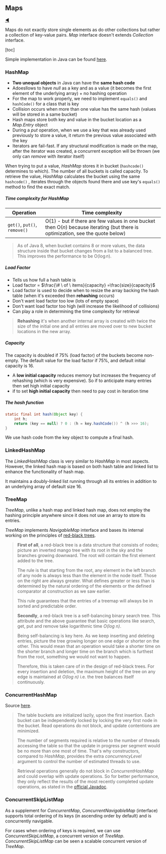 ## Maps

[:arrow_backward:](../algorithms_index)

Maps do not exactly store single elements as do other collections but rather a collection of key-value pairs. *Map* interface doesn't extends *Collection* interface.

[toc]

Simple implementation in Java can be found [here](https://github.com/SashkoMolodec/algorithms_java/blob/master/src/hashtables/SimpleHashtable.java).

### HashMap

* **Two unequal objects** in Java can have the **same hash code**
* Adoesllows to have *null* as a key and as a value (it becomes the first element of the underlying array) + no hashing operation
* For the map to work properly, we need to implement `equals()` and `hashCode()` for a class that is key 
* Collision occurs when more than one value has the same hash (values will be stored in a same bucket)
* Hash maps store both key and value in the bucket location as a *Map.Entry* object
* During a *put* operation, when we use a key that was already used previously to store a value, it return the previous value associated with the key
* Iterators are fail-fast. If any structural modification is made on the map, after the iterator was created, a concurrent exception will be thrown (we only can *remove* with iterator itself)

When trying to put a value, *HashMap* stores it in bucket (`hashcode()` determines to which). The number of all buckets is called capacity. To retrieve the value, *HashMap* calculates the bucket using the same `hashcode()` , iterates through the objects found there and use key's `equals()` method to find the exact match.

##### Time complexity for HashMap

| Operation                    | Time complexity                                              |
| ---------------------------- | ------------------------------------------------------------ |
| `get()`, `put()`, `remove()` | O($1$) - but if there are few values in one bucket then O($n$) because iterating (but there is optimization, see the quote below) |

> As of Java 8, when bucket contains 8 or more values, the data structure inside that bucket changes from a list to a balanced tree. This improves the performance to be O($\log n$).



##### Load Factor

- Tells us how full a hash table is
- Load factor = $\frac{\# \ of \ items}{capacity} =\frac{size}{capacity}$
- Load factor is used to decide when to resize the array backing the hash table (when it's exceeded then **rehashing** occurs)
- Don't want load factor too low (lots of empty space)
- Don't want load factor too high (will increase the likelihood of collisions)
- Can play a role in determining the time complexity for retrieval

> **Rehashing** it's when another internal array is created with twice the size of the initial one and all entries are moved over to new bucket locations in the new array.

##### Capacity

The capacity is doubled if 75% (load factor) of the buckets become non-empty. The default value for the load factor if 75%, and default initial capacity is 16.

- A **low initial capacity** reduces memory but increases the frequency of rehashing (which is very expensive). So if to anticipate many entries then set high initial capacity
- if to set **high initial capacity** then need to pay cost in iteration time



##### The hash function

```java
static final int hash(Object key) {
    int h;
    return (key == null) ? 0 : (h = key.hashCode()) ^ (h >>> 16);
}
```

We use hash code from the key object to compute a final hash.



### LinkedHashMap

The *LinkedHashMap* class is very similar to *HashMap* in most aspects. However, the linked hash map is based on both hash table and linked list to enhance the functionality of hash map.

It maintains a doubly-linked list running through all its entries in addition to an underlying array of default size 16.



### TreeMap

*TreeMap*, unlike a hash map and linked hash map, does not employ the hashing principle anywhere since it does not use an array to store its entries.

*TreeMap* implements *NavigableMap* interface and bases its internal working on the principles of [red-black trees](https://www.baeldung.com/cs/red-black-trees).

> **First of all**, a red-black tree is a data structure that consists of nodes; picture an inverted mango tree with its root in the sky and the branches growing downward. The root will contain the first element added to the tree.
>
> The rule is that starting from the root, any element in the left branch of any node is always less than the element in the node itself. Those on the right are always greater. What defines greater or less than is determined by the natural ordering of the elements or the defined comparator at construction as we saw earlier.
>
> This rule guarantees that the entries of a treemap will always be in sorted and predictable order.
>
> **Secondly**, a red-black tree is a self-balancing binary search tree. This attribute and the above guarantee that basic operations like search, get, put and remove take logarithmic time *O(log n)*.
>
> Being self-balancing is key here. As we keep inserting and deleting entries, picture the tree growing longer on one edge or shorter on the other. This would mean that an operation would take a shorter time on the shorter branch and longer time on the branch which is furthest from the root, something we would not want to happen.
>
> Therefore, this is taken care of in the design of red-black trees. For every insertion and deletion, the maximum height of the tree on any edge is maintained at *O(log n)* i.e. the tree balances itself continuously.



### ConcurrentHashMap

Source [here](https://www.baeldung.com/java-concurrent-map).

> The table buckets are initialized lazily, upon the first insertion. Each bucket can be independently locked by locking the very first node in the bucket. Read operations do not block, and update contentions are minimized.
>
> The number of segments required is relative to the number of threads accessing the table so that the update in progress per segment would be no more than one most of time. That's why constructors, compared to *HashMap*, provides the extra *concurrencyLevel* argument to control the number of estimated threads to use.

> Retrieval operations generally do not block in *ConcurrentHashMap* and could overlap with update operations. So for better performance, they only reflect the results of the most recently completed update operations, as stated in the [official Javadoc](https://docs.oracle.com/en/java/javase/17/docs/api/java.base/java/util/concurrent/ConcurrentHashMap.html).



### ConcurrentSkipListMap

As a supplement for *ConcurrentMap*, *ConcurrentNavigableMap* (interface) supports total ordering of its keys (in ascending order by default) and is concurrently navigable.

For cases when ordering of keys is required, we can use *ConcurrentSkipListMap*, a concurrent version of *TreeMap*. *ConcurrentSkipListMap* can be seen a scalable concurrent version of *TreeMap*.
